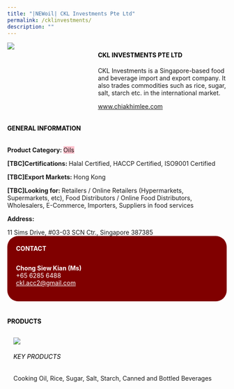 ```yaml
---
title: "|NEWoil| CKL Investments Pte Ltd"
permalink: /cklinvestments/
description: ""
---
```

<head>
	<div class="flex-paragraph">
		<!--hi there! this is a comment and will provide you with instructional guides-->
		<!--insert booth number here!-->
		<p style="text-transform: uppercase"></p></div>
			<div class="flex-container" style="display: flex; flex-wrap: wrap;">
				<!--insert DOWNLOAD link of company logo between the " marks!-->
			<div class="card sgds" style="flex: 1 1 40%; display: block;"><img src="https://drive.google.com/uc?export=download&id=1BvHeSZh9HwdpC_Vq89ktK0_YRXlKEuKD"></div>
	<div class="card-sgds" style="flex: 1 1 58%; display: block; margin-left: 3px">
		<h4 style="text-transform: uppercase; color: black;"><!--insert the exhibitor's name between the <b> tags here--><b>CKL Investments Pte Ltd</b></h4><!--insert the exhibitor's description between the <p> tags here-->
		<p>CKL Investments is a Singapore-based food and beverage import
and export company. It also trades commodities such as rice, sugar,
salt, starch etc. in the international market.</p>
		<!--insert the exhibitor's website link, making sure there is "https:// www." present please. make sure the entire https link goes in between the " marks-->
		<p><a href="www.chiakhimlee.com" target="_blank"><!--insert the www website link here (no need for https)-->www.chiakhimlee.com</a></p>
	</div>
</div>
</head>

<body>
	<h4 style="text-transform: uppercase; color: black;"><b>General Information</b></h4>
		<div class="flex-container" style="display: flex; flex-wrap: wrap;">
			<div class="card sgds" style="flex: 1 1 65%; display: block; align-self: stretch">
			<div class="flex-paragraph">
			<p><b>Product Category: </b><span style=" background-color: pink; border-radius: 10 px;"><!--insert the exhibitor's pdt cat between the <p> tags here-->Oils</span></p> 
				<p><b>[TBC]Certifications: </b><!--insert all the exhibitor's certifications between the </b> and </p> here-->Halal Certified, HACCP Certified, ISO9001 Certified</p>
			<p><b>[TBC]Export Markets: </b><!--insert all the exhibitor's export markets between the </b> and </p> here-->Hong Kong</p>
			<p style="margin-bottom: 10px;"><b>[TBC]Looking for: </b><!--insert all the exhibitor's potential business partners between the </b> and </p> here-->Retailers / Online Retailers (Hypermarkets, Supermarkets, etc), Food Distributors / Online Food Distributors, Wholesalers, E-Commerce, Importers, Suppliers in food services</p><p><b>Address: </b><!--insert all the exhibitor's address the </b> and </p> here--></p> 11 Sims Drive, #03-03 SCN Ctr., Singapore 387385
			</div>
		</div>
		<div class="card sgds" style="flex: 1 1 35%; padding: 10px; display: block; background-color: maroon; border-radius: 25px; align-self: center;">
		<h4 style="color: white; margin-top: 10px; margin-left: 10px;">CONTACT</h4>
		<div class="flex-paragraph">
			<!--replace with exhibitor's: -->
			<p style="padding: 10px; color: white;"><b><!-- POC name-->Chong Siew Kian (Ms)</b><br><!-- designation--></br-><!--contact number-->+65 6285 6488<br><!-- for linking purposes, insert their email after "mailto:"...--><a href="ckl.acc2@gmail.com" style="color: white;"><!--...and also include the display email before </a> here-->ckl.acc2@gmail.com</a></p>
		</div>
			</div>
		</div>
	<br>
		<h4 style="text-transform: uppercase; color: black;"><b>products</b></h4>
<div style="display: flex; flex-wrap: wrap;">
  <div class="card sgds" style="flex: 1 1 47%; margin: 10px; display: block;"><!--insert the exhibitor's DOWNLOAD image for product between the " marks here-->
	<div class="flex-image" style="display: block;"><img src="https://doc-14-3s-docs.googleusercontent.com/docs/securesc/69isnljd6u5lkd2esi0uo09d7a1dfqf2/lpgjfkdqiigg6ir1372dmrri2sq48u9v/1676208150000/12105796777324072886/12105796777324072886/1zlLzEJM6lXuV1Xyt5kG5k3QvW-vv5Isk?e=download&ax=AB85Z1Co2quMU21J-216vUwLusmJozBQ7uPciXnCsyrixQZnbGOWf2Fu9hkcBxt03aq90vr-Tv-Tkvyd24t54yQU8rYWFhORg5jMyZ3ffk-mWI1CsRRo2kkmCF2GWkZNx_e0qIeKLstwLcn0Icgha72SzUVn1E5C9lP_hk_AeP-5o3_4dxBG48lHY3egxyNBqSt73-0YONlANWnQhv-2JICQlEFnj8_glCAYi9G5wAC1XqMuaXoj0Ykdw1s0cy7_wj9DNdaTkarz_rHIIB_-PCMiHDA8ecGoZ_yAbeGF8RZ0Fla-rnqtrdwW8Ryh5hiGq9GN80tAsoTDVzP7WhypisIaVPW6_yGinxQE1YI8SwWqaWkLWGRROxF0JGVMgg2ofG2lw0x4xqfnmgVIdZYgZMNCYayvmttYjMJhW4IsRYiL2b1suzJfPs3VpxVTQZ_wVUiqC0YTidvLI6nw1vsc_LQWZwSgMyx0a5YyChlkWwNL66Ls16v6daf3kq7fbXZcWs3Fi5HzmSq_NYfDSHHvBM1oIOZePsdhKU5zLc1k74JP1n9j9MQoC0tvTdOUD0wDuBXQlxDm-EQag6KM4OzvJqPe5F3YjG4VluMY9aqVQfRLODlQ7yYuPjdi-3M0w2t-vkd8aaiADsgNYWRuodt84IiGImS1BWuBvfyIW9hG07zcpRGx-i0kyJWlfRgVs-qYV1qRbB2wjHtmliGaCAHJCPxTnNvkKrL-aClLtbP2IlBzZ5zZKdMjFXOoZ8kndX65dU1r_h8Z_E5N7B8Y0if7rvb2mtOT6OITW0C4O2OczLw_4bT5B11KJ61osn6EgvOdzUuNfYynCnkc4FTWdj0lmDy596Zfcd5UIbaKGHqvfebn-azuLktZoOMio5MT1wPVbTOl9UxeW_zAM--tZyg29G3-QjcC75ytO6dZQ7g&uuid=7331d5aa-b139-46ee-bf22-8fa1b57ba5b6&authuser=0"></div>
	<div class="flex-paragraph">
		<h6 style="text-transform: uppercase; color: black;"><!--insert product name before </h6> and product description after <p>-->Key Products</h6>
Cooking Oil, Rice, Sugar, Salt, Starch, Canned and Bottled Beverages


</p></div>